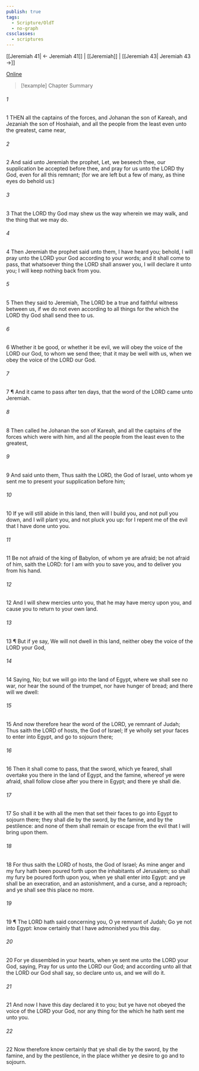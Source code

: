 ```yaml
---
publish: true
tags:
  - Scripture/OldT
  - no-graph
cssclasses:
  - scriptures
---
```

[[Jeremiah 41| ← Jeremiah 41]] | [[Jeremiah]] | [[Jeremiah 43| Jeremiah 43 →]]

[Online](https://churchofjesuschrist.org/study/scriptures/ot/jer/42?lang=eng)

>[!example] Chapter Summary
>
###### 1
1 THEN all the captains of the forces, and Johanan the son of Kareah, and Jezaniah the son of Hoshaiah, and all the people from the least even unto the greatest, came near,
###### 2
2 And said unto Jeremiah the prophet, Let, we beseech thee, our supplication be accepted before thee, and pray for us unto the LORD thy God, even for all this remnant; (for we are left but a few of many, as thine eyes do behold us:)
###### 3
3 That the LORD thy God may shew us the way wherein we may walk, and the thing that we may do.
###### 4
4 Then Jeremiah the prophet said unto them, I have heard you; behold, I will pray unto the LORD your God according to your words; and it shall come to pass, that whatsoever thing the LORD shall answer you, I will declare it unto you; I will keep nothing back from you.
###### 5
5 Then they said to Jeremiah, The LORD be a true and faithful witness between us, if we do not even according to all things for the which the LORD thy God shall send thee to us.
###### 6
6 Whether it be good, or whether it be evil, we will obey the voice of the LORD our God, to whom we send thee; that it may be well with us, when we obey the voice of the LORD our God.
###### 7
7 ¶ And it came to pass after ten days, that the word of the LORD came unto Jeremiah.
###### 8
8 Then called he Johanan the son of Kareah, and all the captains of the forces which were with him, and all the people from the least even to the greatest,
###### 9
9 And said unto them, Thus saith the LORD, the God of Israel, unto whom ye sent me to present your supplication before him;
###### 10
10 If ye will still abide in this land, then will I build you, and not pull you down, and I will plant you, and not pluck you up: for I repent me of the evil that I have done unto you.
###### 11
11 Be not afraid of the king of Babylon, of whom ye are afraid; be not afraid of him, saith the LORD: for I am with you to save you, and to deliver you from his hand.
###### 12
12 And I will shew mercies unto you, that he may have mercy upon you, and cause you to return to your own land.
###### 13
13 ¶ But if ye say, We will not dwell in this land, neither obey the voice of the LORD your God,
###### 14
14 Saying, No; but we will go into the land of Egypt, where we shall see no war, nor hear the sound of the trumpet, nor have hunger of bread; and there will we dwell:
###### 15
15 And now therefore hear the word of the LORD, ye remnant of Judah; Thus saith the LORD of hosts, the God of Israel; If ye wholly set your faces to enter into Egypt, and go to sojourn there;
###### 16
16 Then it shall come to pass, that the sword, which ye feared, shall overtake you there in the land of Egypt, and the famine, whereof ye were afraid, shall follow close after you there in Egypt; and there ye shall die.
###### 17
17 So shall it be with all the men that set their faces to go into Egypt to sojourn there; they shall die by the sword, by the famine, and by the pestilence: and none of them shall remain or escape from the evil that I will bring upon them.
###### 18
18 For thus saith the LORD of hosts, the God of Israel; As mine anger and my fury hath been poured forth upon the inhabitants of Jerusalem; so shall my fury be poured forth upon you, when ye shall enter into Egypt: and ye shall be an execration, and an astonishment, and a curse, and a reproach; and ye shall see this place no more.
###### 19
19 ¶ The LORD hath said concerning you, O ye remnant of Judah; Go ye not into Egypt: know certainly that I have admonished you this day.
###### 20
20 For ye dissembled in your hearts, when ye sent me unto the LORD your God, saying, Pray for us unto the LORD our God; and according unto all that the LORD our God shall say, so declare unto us, and we will do it.
###### 21
21 And now I have this day declared it to you; but ye have not obeyed the voice of the LORD your God, nor any thing for the which he hath sent me unto you.
###### 22
22 Now therefore know certainly that ye shall die by the sword, by the famine, and by the pestilence, in the place whither ye desire to go and to sojourn.



